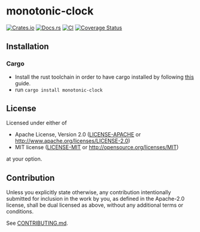 # monotonic-clock

[![Crates.io](https://img.shields.io/crates/v/monotonic-clock.svg)](https://crates.io/crates/monotonic-clock)
[![Docs.rs](https://docs.rs/monotonic-clock/badge.svg)](https://docs.rs/monotonic-clock)
[![CI](https://github.com/ahmed-masud/monotonic-clock/workflows/CI/badge.svg)](https://github.com/ahmed-masud/monotonic-clock/actions)
[![Coverage Status](https://coveralls.io/repos/github/ahmed-masud/monotonic-clock/badge.svg?branch=main)](https://coveralls.io/github/ahmed-masud/monotonic-clock?branch=main)

## Installation

### Cargo

* Install the rust toolchain in order to have cargo installed by following
  [this](https://www.rust-lang.org/tools/install) guide.
* run `cargo install monotonic-clock`

## License

Licensed under either of

 * Apache License, Version 2.0
   ([LICENSE-APACHE](LICENSE-APACHE) or http://www.apache.org/licenses/LICENSE-2.0)
 * MIT license
   ([LICENSE-MIT](LICENSE-MIT) or http://opensource.org/licenses/MIT)

at your option.

## Contribution

Unless you explicitly state otherwise, any contribution intentionally submitted
for inclusion in the work by you, as defined in the Apache-2.0 license, shall be
dual licensed as above, without any additional terms or conditions.

See [CONTRIBUTING.md](CONTRIBUTING.md).
